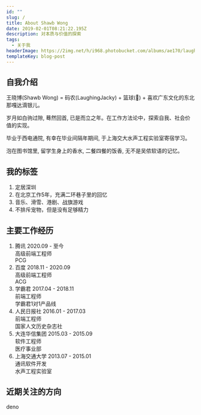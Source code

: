 ```yaml
---
id: ""
slug: /
title: About Shawb Wong
date: 2019-02-01T08:21:22.195Z
description: 对本质与价值的探索
tags:
  - 关于我
headerImage: https://2img.net/h/i968.photobucket.com/albums/ae170/laughingjacky/Blog%20Assets%202019/draw_map2_zpsblhibx2r.jpg
templateKey: blog-post
---
```

## 自我介绍

王晓博(Shawb Wong) = 码农(LaughingJacky) + 篮球(🏀) + 喜欢广东文化的东北那嘎达滴银儿。

岁月如白驹过隙, 蓦然回首, 已是而立之年。在工作方法论中，探索自我、社会价值的实现。

毕业于西电通院, 有幸在毕业间隔年期间, 于上海交大水声工程实验室寄宿学习。

泡在图书馆里, 留学生身上的香水, 二餐四餐的饭香, 无不是吴侬软语的记忆。

## 我的标签

1. 定居深圳
2. 在北京工作5年，充满二环巷子里的回忆
3. 音乐、滑雪、港剧、战旗游戏
4. 不排斥宠物，但是没有足够精力

## 主要工作经历

1. 腾讯 2020.09 - 至今\
   高级前端工程师\
   PCG
2. 百度 2018.11 - 2020.09\
   高级前端工程师\
   ACG
3. 学霸君 2017.04 - 2018.11\
   前端工程师\
   学霸君1对1产品线
4. 人民日报社 2016.01 - 2017.03\
   前端工程师\
   国家人文历史杂志社
5. 大连华信集团 2015.03 - 2015.09\
   软件工程师\
   医疗事业部
6. 上海交通大学 2013.07 - 2015.01\
   通讯软件开发\
   水声工程实验室

## 近期关注的方向

deno